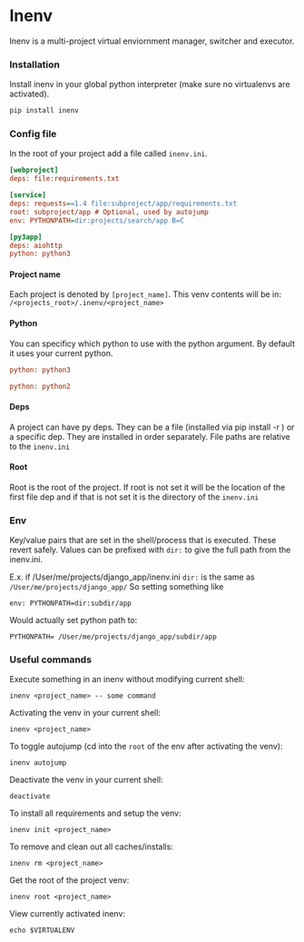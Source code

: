 Inenv
=======

Inenv is a multi-project virtual enviornment manager, switcher and executor.

### Installation

Install inenv in your global python interpreter (make sure no virtualenvs are activated).

```sh
pip install inenv
```

### Config file

In the root of your project add a file called `inenv.ini`.

```ini
[webproject]
deps: file:requirements.txt

[service]
deps: requests==1.4 file:subproject/app/requirements.txt
root: subproject/app # Optional, used by autojump
env: PYTHONPATH=dir:projects/search/app B=C

[py3app]
deps: aiohttp
python: python3
```

#### Project name

Each project is denoted by `[project_name]`. This venv contents will be in: `/<projects_root>/.inenv/<project_name>`

#### Python

You can specificy which python to use with the python argument. By default it uses your current python.

```ini
python: python3
```

```ini
python: python2
```

#### Deps

A project can have py deps. They can be a file (installed via pip install -r <file>) or a specific dep. They are installed in order separately. File paths are relative to the `inenv.ini`

#### Root

Root is the root of the project. If root is not set it will be the location of the first file dep and if that is not set it is the directory of the `inenv.ini`

### Env

Key/value pairs that are set in the shell/process that is executed. These revert safely. Values can be prefixed with `dir:` to give the full path from the inenv.ini.

E.x. if /User/me/projects/django_app/inenv.ini `dir:` is the same as `/User/me/projects/django_app/` So setting something like

    env: PYTHONPATH=dir:subdir/app

Would actually set python path to:

    PYTHONPATH= /User/me/projects/django_app/subdir/app

### Useful commands

Execute something in an inenv without modifying current shell:

    inenv <project_name> -- some command


Activating the venv in your current shell:

    inenv <project_name>


To toggle autojump (cd into the `root` of the env after activating the venv):

    inenv autojump

Deactivate the venv in your current shell:

    deactivate


To install all requirements and setup the venv:

    inenv init <project_name>

To remove and clean out all caches/installs:

    inenv rm <project_name>


Get the root of the project venv:

    inenv root <project_name>


View currently activated inenv:

    echo $VIRTUALENV

